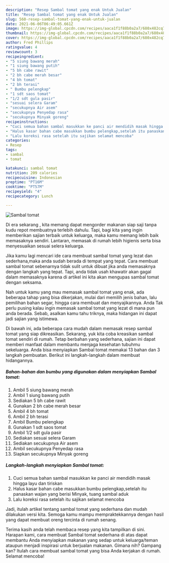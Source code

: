 ```yaml
---
description: "Resep Sambal tomat yang enak Untuk Jualan"
title: "Resep Sambal tomat yang enak Untuk Jualan"
slug: 560-resep-sambal-tomat-yang-enak-untuk-jualan
date: 2021-06-06T06:49:05.661Z
image: https://img-global.cpcdn.com/recipes/aaca1f1f88b0a2a7/680x482cq70/sambal-tomat-foto-resep-utama.jpg
thumbnail: https://img-global.cpcdn.com/recipes/aaca1f1f88b0a2a7/680x482cq70/sambal-tomat-foto-resep-utama.jpg
cover: https://img-global.cpcdn.com/recipes/aaca1f1f88b0a2a7/680x482cq70/sambal-tomat-foto-resep-utama.jpg
author: Fred Phillips
ratingvalue: 4
reviewcount: 3
recipeingredient:
- "5 siung bawang merah"
- "1 siung bawang putih"
- "5 bh cabe rawit"
- "2 bh cabe merah besar"
- "4 bh tomat"
- "2 bh terasi"
- " Bumbu pelengkap"
- "1 sdt saos tomat"
- "1/2 sdt gula pasir"
- "sesuai selera Garam"
- "secukupnya Air asem"
- "secukupnya Penyedap rasa"
- "secukupnya Minyak goreng"
recipeinstructions:
- "Cuci semua bahan sambal masukkan ke panci air mendidih masak hingga layu dan tiriskan"
- "Halus kasar bahan cabe masukkan bumbu pelengkap,setelah itu panaskan wajan yang berisi Minyak, tuang sambal aduk"
- "Lalu koreksi rasa setelah itu sajikan selamat mencoba"
categories:
- Resep
tags:
- sambal
- tomat

katakunci: sambal tomat 
nutrition: 209 calories
recipecuisine: Indonesian
preptime: "PT16M"
cooktime: "PT57M"
recipeyield: "4"
recipecategory: Lunch

---
```



![Sambal tomat](https://img-global.cpcdn.com/recipes/aaca1f1f88b0a2a7/680x482cq70/sambal-tomat-foto-resep-utama.jpg)

Di era  sekarang , kita memang dapat mengorder makanan siap saji tanpa kudu repot membuatnya terlebih dahulu. Tapi, bagi kita yang ingin memberikan sajian terbaik untuk keluarga, maka kamu memang lebih baik memasaknya sendiri. Lantaran, memasak di rumah lebih higienis serta bisa menyesuaikan sesuai selera keluarga.

Jika kamu lagi mencari ide cara membuat sambal tomat yang lezat dan sederhana,maka anda sudah berada di tempat yang tepat. Cara membuat sambal tomat  sebenarnya tidak sulit untuk dibuat jika anda memasaknya dengan langkah yang tepat. Tapi, anda tidak usah khawatir akan gagal dalam memasaknya 
karena di artikel ini kita akan mengupas sambal tomat dengan seksama.  



Nah untuk kamu yang mau memasak sambal tomat yang enak, ada beberapa tahap yang bisa dikerjakan, mulai dari memilih jenis bahan, lalu pemilihan bahan segar, hingga cara membuat dan menyajikannya. Anda Tak perlu pusing kalau ingin memasak sambal tomat yang lezat di mana pun anda berada. Sebab, asalkan kamu  tahu triknya, maka hidangan ini dapat jadi sajian yang istimewa.

Di bawah ini, ada beberapa cara mudah dalam memasak resep sambal tomat yang siap dikreasikan. Sekarang, yuk kita coba kreasikan sambal tomat sendiri di rumah. Tetap berbahan yang sederhana, sajian ini dapat memberi manfaat dalam membantu menjaga kesehatan tubuhmu sekeluarga. Anda bisa menyiapkan Sambal tomat memakai 13 bahan dan 3 langkah pembuatan. Berikut ini langkah-langkah dalam membuat hidangannya.

<!--inarticleads1-->

##### Bahan-bahan dan bumbu yang digunakan dalam menyiapkan Sambal tomat:

1. Ambil 5 siung bawang merah
1. Ambil 1 siung bawang putih
1. Sediakan 5 bh cabe rawit
1. Gunakan 2 bh cabe merah besar
1. Ambil 4 bh tomat
1. Ambil 2 bh terasi
1. Ambil  Bumbu pelengkap
1. Gunakan 1 sdt saos tomat
1. Ambil 1/2 sdt gula pasir
1. Sediakan sesuai selera Garam
1. Sediakan secukupnya Air asem
1. Ambil secukupnya Penyedap rasa
1. Siapkan secukupnya Minyak goreng




<!--inarticleads2-->

##### Langkah-langkah menyiapkan Sambal tomat:

1. Cuci semua bahan sambal masukkan ke panci air mendidih masak hingga layu dan tiriskan
1. Halus kasar bahan cabe masukkan bumbu pelengkap,setelah itu panaskan wajan yang berisi Minyak, tuang sambal aduk
1. Lalu koreksi rasa setelah itu sajikan selamat mencoba




Jadi, itulah artikel tentang  sambal tomat  yang sederhana dan mudah dilakukan versi kita. Semoga kamu mampu mempraktekkannya dengan hasil yang dapat membuat oreng tercinta di rumah senang. 

Terima kasih anda telah membaca resep yang kita tampilkan di sini. Harapan kami, cara membuat  Sambal tomat sederhana di atas dapat membantu Anda menyiapkan makanan yang sedap untuk keluarga/teman ataupun menjadi inspirasi untuk berjualan makanan. Gimana nih? Gampang kan? Itulah cara membuat sambal tomat yang bisa Anda kerjakan di rumah. Selamat mencoba!

